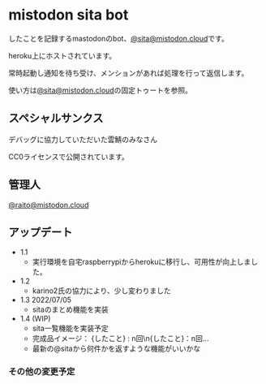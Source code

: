 # mistodon sita bot

したことを記録するmastodonのbot、[@sita@mistodon.cloud](https://mistodon.cloud/@sita)です。

heroku上にホストされています。

常時起動し通知を待ち受け、メンションがあれば処理を行って返信します。

使い方は[@sita@mistodon.cloud](https://mistodon.cloud/@sita)の固定トゥートを参照。


## スペシャルサンクス

デバッグに協力していただいた雲鯖のみなさん

CC0ライセンスで公開されています。

## 管理人

[@raito@mistodon.cloud](https://mistodon.cloud/@raito)

## アップデート

- 1.1
  - 実行環境を自宅raspberrypiからherokuに移行し、可用性が向上しました。
- 1.2
  - karino2氏の協力により、少し変わりました
- 1.3 2022/07/05
  - sitaのまとめ機能を実装
- 1.4 (WIP)
  - sita一覧機能を実装予定
  - 完成品イメージ： {したこと} : n回\n{したこと}：n回...
  - 最新の@sitaから何件かを返すような機能がいいかな

### その他の変更予定